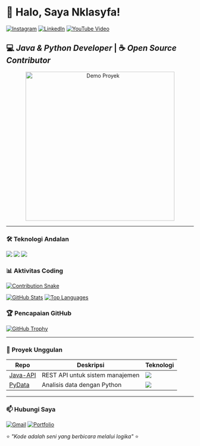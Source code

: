 # 🚀 Halo, Saya Nklasyfa! 

[![Instagram](https://img.shields.io/badge/Instagram-@nklasyfa-E4405F?style=for-the-badge&logo=instagram&logoColor=white)](https://instagram.com/nklasyfa)
[![LinkedIn](https://img.shields.io/badge/LinkedIn-Nklasyfa-0077B5?style=for-the-badge&logo=linkedin)](https://linkedin.com/in/nklasyfa)
[![YouTube Video](https://img.shields.io/badge/Video_Demo-Proyek_Terbaru-FF0000?style=for-the-badge&logo=youtube)](https://youtu.be/example-link)

## 💻 *Java & Python Developer* | ☕ *Open Source Contributor*

<div align="center">
  <a href="https://youtu.be/example-link">
    <img src="https://media.giphy.com/media/v1.Y2lkPTc5MGI3NjExY2RkYTQ2M2M1Y2Q3NDUwM2Y3ZDQxYzY1ODUxYTU0ZDJmNTk0MzY5YiZlcD12MV9pbnRlcm5hbF9naWZzX2dpZklkJmN0PWc/3oKIPEqDGUULpEU0aQ/giphy.gif" width="400" alt="Demo Proyek">
  </a>
</div>

---

### 🛠️ **Teknologi Andalan**
![](https://img.shields.io/badge/Java-ED8B00?style=for-the-flat&logo=openjdk&logoColor=white)
![](https://img.shields.io/badge/Python-3776AB?style=for-the-flat&logo=python&logoColor=white)
![](https://img.shields.io/badge/Spring_Boot-6DB33F?style=for-the-flat&logo=spring&logoColor=white)

### 📊 **Aktivitas Coding**
[![Contribution Snake](https://github.com/Nklasyfa/Nklasyfa/blob/output/dist/github-contribution-grid-snake.svg)](https://github.com/Nklasyfa)

[![GitHub Stats](https://github-readme-stats.vercel.app/api?username=Nklasyfa&show_icons=true&theme=radical)](https://github.com/Nklasyfa)
[![Top Languages](https://github-readme-stats.vercel.app/api/top-langs/?username=Nklasyfa&layout=compact&theme=radical)](https://github.com/Nklasyfa)

### 🏆 **Pencapaian GitHub**
[![GitHub Trophy](https://github-profile-trophy.vercel.app/?username=Nklasyfa&theme=onedark&column=4&margin-w=15)](https://github.com/Nklasyfa)

---

### 📌 **Proyek Unggulan**
| Repo | Deskripsi | Teknologi |
|------|-----------|-----------|
| [Java-API](https://github.com/Nklasyfa/Java-API) | REST API untuk sistem manajemen | ![](https://img.shields.io/badge/-Spring_Boot-green) |
| [PyData](https://github.com/Nklasyfa/PyData) | Analisis data dengan Python | ![](https://img.shields.io/badge/-Pandas-blue) |

---

### 📫 **Hubungi Saya**
[![Gmail](https://img.shields.io/badge/Email-nklasyfa%40gmail.com-D14836?style=flat&logo=gmail)](mailto:nklasyfa@gmail.com)
[![Portfolio](https://img.shields.io/badge/Portfolio-www.nklasyfa.my.id-4285F4?style=flat&logo=google-chrome)](https://www.nklasyfa.my.id)

⭐ *"Kode adalah seni yang berbicara melalui logika"* ⭐
